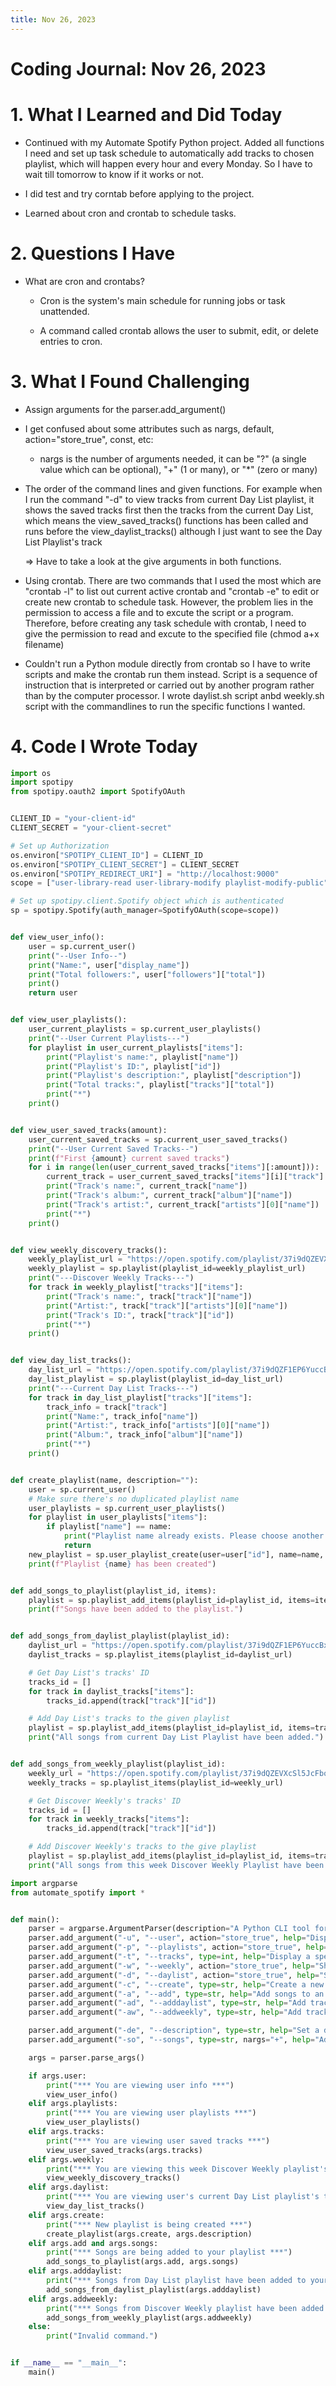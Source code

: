 ```yaml
---
title: Nov 26, 2023
---
```


# Coding Journal: Nov 26, 2023

# 1. What I Learned and Did Today
* Continued with my Automate Spotify Python project. Added all functions I need and set up task schedule to automatically add tracks to chosen playlist, which will happen every hour and every Monday. So I have to wait till tomorrow to know if it works or not. 

* I did test and try corntab before applying to the project. 
    
* Learned about cron and crontab to schedule tasks.

# 2. Questions I Have

* What are cron and crontabs?
    
    * Cron is the system's main schedule for running jobs or task unattended.
        
    * A command called crontab allows the user to submit, edit, or delete entries to cron.


# 3. What I Found Challenging

* Assign arguments for the parser.add\_argument()
    
* I get confused about some attributes such as nargs, default, action="store\_true", const, etc:
    - nargs is the number of arguments needed, it can be "?" (a single value which can be optional), "+" (1 or many), or "*" (zero or many)
    
* The order of the command lines and given functions. For example when I run the command "-d" to view tracks from current Day List playlist, it shows the saved tracks first then the tracks from the current Day List, which means the view\_saved\_tracks() functions has been called and runs before the view\_daylist\_tracks() although I just want to see the Day List Playlist's track
    
    \=&gt; Have to take a look at the give arguments in both functions.

* Using crontab. There are two commands that I used the most which are "crontab -l" to list out current active crontab and "crontab -e" to edit or create new crontab to schedule task. However, the problem lies in the permission to access a file and to excute the script or a program. Therefore, before creating any task schedule with crontab, I need to give the permission to read and excute to the specified file (chmod a+x filename)

* Couldn't run a Python module directly from crontab so I have to write scripts and make the crontab run them instead. Script is a sequence of instruction that is interpreted or carried out by another program rather than by the computer processor. I wrote daylist.sh script anbd weekly.sh script with the commandlines to run the specific functions I wanted.

# 4. Code I Wrote Today


```python title="automate_spotify.py"
import os
import spotipy
from spotipy.oauth2 import SpotifyOAuth


CLIENT_ID = "your-client-id"
CLIENT_SECRET = "your-client-secret"

# Set up Authorization
os.environ["SPOTIPY_CLIENT_ID"] = CLIENT_ID
os.environ["SPOTIPY_CLIENT_SECRET"] = CLIENT_SECRET
os.environ["SPOTIPY_REDIRECT_URI"] = "http://localhost:9000"
scope = ["user-library-read user-library-modify playlist-modify-public"]

# Set up spotipy.client.Spotify object which is authenticated
sp = spotipy.Spotify(auth_manager=SpotifyOAuth(scope=scope))


def view_user_info():
    user = sp.current_user()
    print("--User Info--")
    print("Name:", user["display_name"])
    print("Total followers:", user["followers"]["total"])
    print()
    return user


def view_user_playlists():
    user_current_playlists = sp.current_user_playlists()
    print("--User Current Playlists---")
    for playlist in user_current_playlists["items"]:
        print("Playlist's name:", playlist["name"])
        print("Playlist's ID:", playlist["id"])
        print("Playlist's description:", playlist["description"])
        print("Total tracks:", playlist["tracks"]["total"])
        print("*")
    print()


def view_user_saved_tracks(amount):
    user_current_saved_tracks = sp.current_user_saved_tracks()
    print("--User Current Saved Tracks--")
    print(f"First {amount} current saved tracks")
    for i in range(len(user_current_saved_tracks["items"][:amount])):
        current_track = user_current_saved_tracks["items"][i]["track"]
        print("Track's name:", current_track["name"])
        print("Track's album:", current_track["album"]["name"])
        print("Track's artist:", current_track["artists"][0]["name"])
        print("*")
    print()


def view_weekly_discovery_tracks():
    weekly_playlist_url = "https://open.spotify.com/playlist/37i9dQZEVXcSl5JcFboUlo?si=105e91e417bc41a0"
    weekly_playlist = sp.playlist(playlist_id=weekly_playlist_url)
    print("---Discover Weekly Tracks---")
    for track in weekly_playlist["tracks"]["items"]:
        print("Track's name:", track["track"]["name"])
        print("Artist:", track["track"]["artists"][0]["name"])
        print("Track's ID:", track["track"]["id"])
        print("*")
    print()


def view_day_list_tracks():
    day_list_url = "https://open.spotify.com/playlist/37i9dQZF1EP6YuccBxUcC1?si=e772f4d4e4c547f4"
    day_list_playlist = sp.playlist(playlist_id=day_list_url)
    print("---Current Day List Tracks---")
    for track in day_list_playlist["tracks"]["items"]:
        track_info = track["track"]
        print("Name:", track_info["name"])
        print("Artist:", track_info["artists"][0]["name"])
        print("Album:", track_info["album"]["name"])
        print("*")
    print()


def create_playlist(name, description=""):
    user = sp.current_user()
    # Make sure there's no duplicated playlist name
    user_playlists = sp.current_user_playlists()
    for playlist in user_playlists["items"]:
        if playlist["name"] == name:
            print("Playlist name already exists. Please choose another one")
            return
    new_playlist = sp.user_playlist_create(user=user["id"], name=name, public=True, collaborative=False, description=description)
    print(f"Playlist {name} has been created")


def add_songs_to_playlist(playlist_id, items):
    playlist = sp.playlist_add_items(playlist_id=playlist_id, items=items)
    print(f"Songs have been added to the playlist.")


def add_songs_from_daylist_playlist(playlist_id):
    daylist_url = "https://open.spotify.com/playlist/37i9dQZF1EP6YuccBxUcC1?si=f5d4859eafbd461c"
    daylist_tracks = sp.playlist_items(playlist_id=daylist_url)

    # Get Day List's tracks' ID
    tracks_id = []
    for track in daylist_tracks["items"]:
        tracks_id.append(track["track"]["id"])

    # Add Day List's tracks to the given playlist
    playlist = sp.playlist_add_items(playlist_id=playlist_id, items=tracks_id)
    print("All songs from current Day List Playlist have been added.")


def add_songs_from_weekly_playlist(playlist_id):
    weekly_url = "https://open.spotify.com/playlist/37i9dQZEVXcSl5JcFboUlo"
    weekly_tracks = sp.playlist_items(playlist_id=weekly_url)

    # Get Discover Weekly's tracks' ID
    tracks_id = []
    for track in weekly_tracks["items"]:
        tracks_id.append(track["track"]["id"])

    # Add Discover Weekly's tracks to the give playlist
    playlist = sp.playlist_add_items(playlist_id=playlist_id, items=tracks_id)
    print("All songs from this week Discover Weekly Playlist have been added.") 
```

```python title="main.py"
import argparse
from automate_spotify import *


def main():
    parser = argparse.ArgumentParser(description="A Python CLI tool for managing Spotify playlists and tracks.")
    parser.add_argument("-u", "--user", action="store_true", help="Display the user's Spotify profile information.")
    parser.add_argument("-p", "--playlists", action="store_true", help="List all playlists in the user's Spotify account.")
    parser.add_argument("-t", "--tracks", type=int, help="Display a specified number of saved tracks from the user's account.")
    parser.add_argument("-w", "--weekly", action="store_true", help="Show the user's Discover Weekly playlist curated by Spotify.")
    parser.add_argument("-d", "--daylist", action="store_true", help="Show the user's current Day List Playlist curated by Spotify.")
    parser.add_argument("-c", "--create", type=str, help="Create a new playlist. Playlist's name is required and description is optional.")
    parser.add_argument("-a", "--add", type=str, help="Add songs to an existing playlist. Enter playlist's URL.")
    parser.add_argument("-ad", "--adddaylist", type=str, help="Add tracks from Day List to a specified playlist. Enter playlist's URL.")
    parser.add_argument("-aw", "--addweekly", type=str, help="Add tracks from Discover Weekly to a specified playlist. Enter playlist's URL.")

    parser.add_argument("-de", "--description", type=str, help="Set a description for a new playlist being created.")
    parser.add_argument("-so", "--songs", type=str, nargs="+", help="Add a list of songs URLs to a specified playlist.")

    args = parser.parse_args()

    if args.user:
        print("*** You are viewing user info ***")
        view_user_info()
    elif args.playlists:
        print("*** You are viewing user playlists ***")
        view_user_playlists()
    elif args.tracks:
        print("*** You are viewing user saved tracks ***")
        view_user_saved_tracks(args.tracks)
    elif args.weekly:
        print("*** You are viewing this week Discover Weekly playlist's tracks ***")
        view_weekly_discovery_tracks()
    elif args.daylist:
        print("*** You are viewing user's current Day List playlist's track ***")
        view_day_list_tracks()
    elif args.create:
        print("*** New playlist is being created ***")
        create_playlist(args.create, args.description)
    elif args.add and args.songs:
        print("*** Songs are being added to your playlist ***")
        add_songs_to_playlist(args.add, args.songs)
    elif args.adddaylist:
        print("*** Songs from Day List playlist have been added to your playlist ***")
        add_songs_from_daylist_playlist(args.adddaylist)
    elif args.addweekly:
        print("*** Songs from Discover Weekly playlist have been added to your playlist ***")
        add_songs_from_weekly_playlist(args.addweekly)
    else:
        print("Invalid command.")


if __name__ == "__main__":
    main()
```

